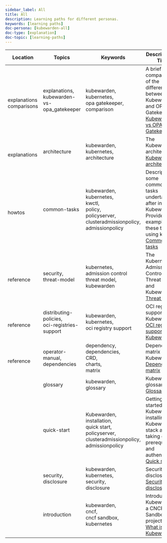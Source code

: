 ```yaml
---
sidebar_label: All
title: All
description: Learning paths for different personas.
keywords: [learning paths]
doc-persona: [kubewarden-all]
doc-type: [explanation]
doc-topic: [learning-paths]
---
```


|Location|Topics|Keywords|Description & Title|
|-|-|-|-|
|<br/>explanations<br/>comparisons|explanations,<br/>kubewarden-vs-opa_gatekeeper|kubewarden,<br/>kubernetes,<br/>opa gatekeeper,<br/>comparison|A brief comparison of the difference between Kubewarden and OPA Gatekeeper.<br/>[Kubewarden vs OPA Gatekeeper](../explanations/comparisons/opa-comparison.md)|
|<br/>explanations|architecture|kubewarden,<br/>kubernetes,<br/>architecture|The Kubewarden architecture<br/>[Kubewarden architecture](../explanations/architecture.md)|
|<br/>howtos|common-tasks|kubewarden,<br/>kubernetes,<br/>kwctl,<br/>policy,<br/>policyserver,<br/>clusteradmissionpolicy,<br/>admissionpolicy|Description of some common tasks undertaken after installing Kubewarden. Provides examples of these tasks using kwctl<br/>[Common tasks](../howtos/tasks.md)|
|<br/>reference|security,<br/>threat-model|kubernetes,<br/>admission control threat model,<br/>kubewarden|The Kubernetes Admission Control Threat Model and Kubewarden.<br/>[Threat Model](../reference/threat-model.md)|
|<br/>reference|distributing-policies,<br/>oci-registries-support|kubewarden,<br/>kubernetes,<br/>oci registry support|OCI registry support for Kubewarden.<br/>[OCI registry support for Kubewarden](../reference/oci-registries-support.md)|
|<br/>reference|operator-manual,<br/>dependencies|dependency,<br/>dependencies,<br/>CRD,<br/>charts,<br/>matrix|Dependency matrix of Kubewarden.<br/>[Dependency matrix](../reference/dependency-matrix.md)|
|<br/>|glossary|kubewarden,<br/>glossary|Kubewarden glossary<br/>[Glossary](../glossary.md)|
|<br/>|quick-start|Kubewarden,<br/>installation,<br/>quick start,<br/>policyserver,<br/>clusteradmissionpolicy,<br/>admissionpolicy|Getting started with Kubewarden, installing the Kubewarden stack and taking care of prerequisites and authentication<br/>[Quick start](../quick-start.md)|
|<br/>|security,<br/>disclosure|kubewarden,<br/>kubernetes,<br/>security,<br/>disclosure|Security disclosure.<br/>[Security disclosure](../disclosure.md)|
|<br/>|introduction|kubewarden,<br/>cncf,<br/>cncf sandbox,<br/>kubernetes|Introducing Kubewarden, a CNCF Sandbox project.<br/>[What is Kubewarden?](../introduction.md)|
